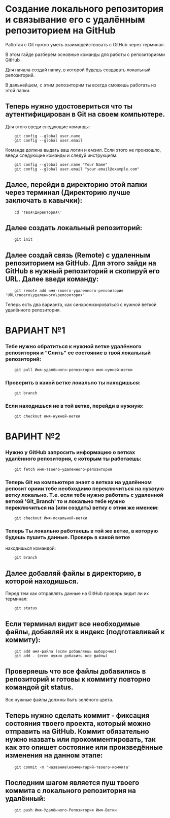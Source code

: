 # Создание локального репозитория и связывание его с удалённым репозиторием на GitHub

Работая с Git нужно уметь взаимодействовать с GitHub через терминал.

В этом гайде разберём основные команды для работы с репозиториями GitHub

Для начала создай папку, в которой будешь создавать локальный репозиторий.

В дальнейшем, с этим репозиторим ты всегда сможешь работать из этой папки.

## Теперь нужно удостовериться что ты аутентифицирован в Git на своем компьютере.
Для этого введи следующие команды:

        git config --global user.name
        git config --global user.email

Команда должна выдать ваш логин и емэил. Если этого не произошло, введи следующие команды
и следуй инструкциям:
        
        git config --global user.name "Your Name"
        git config --global user.email "your.email@example.com"

## Далее, перейди в директорию этой папки через терминал (Директорию лучше заключать в кавычки):

        cd 'твоя\директория\'

## Далее создать локальный репозиторий:

        git init

## Далее создай связь (Remote) с удаленным репозиторием на GitHub. Для этого зайди на GitHub в нужный репозиторий и скопируй его URL. Далее введи команду: 

        git remote add имя-твоего-удаленного-репозитория 'URL\твоего\удаленного\репозитория'


Теперь есть два варианта, как синхронизироваться с нужной веткой удалённого репозитория.


# ВАРИАНТ №1


### Тебе нужно обратиться к нужной ветке удалённого репозитория и "Слить" ее состояние в твой локальный репозиторий:

        git pull Имя-удалённого-репозитория имя-нужной-ветки

### Проверить в какой ветке локально ты находишься:

        git branch

### Если находишься не в той ветке, перейди в нужную:

        git checkout имя-нужной-ветки


# ВАРИНТ №2


### Нужно у GitHub запросить информацию о ветках удалённого репозитория, с которым ты работаешь:

        git fetch имя-твоего-удаленного-репозитория

### Теперь Git на компьютере знает о ветках на удалённом репозит ориии тебе необходимо переключиться на нужную ветку локально. Т.е. если тебе нужно работать с удаленной веткой 'Git_Branch' то и локально тебе нужно переключиться на (или создать) ветку с этим же именем:

        git checkout Имя-локальной-ветки

### Теперь Ты локально работаешь в той же ветке, в которую будешь пушить данные. Проверь в какой ветке
находишься командой:

        git branch

## Далее добавляй файлы в директорию, в которой находишься. 
Перед тем как отправлять данные на GitHub проверь видит ли их терминал:

        git status

## Если терминал видит все необходимые файлы, добавляй их в индекс (подготавливай к коммиту):

        git add имя-файла (если добавляешь выборочно)
        git add . (если нужно добавить все файлы)

## Проверяешь что все файлы добавились в репозиторий и готовы к коммиту повторно командой git status.
Все нужные файлы должны быть зелёного цвета.

## Теперь нужно сделать коммит - фиксация состояния твоего проекта, который можно отправить на GitHub. Коммит обязательно нужно назвать или прокомментировать, так как это опишет состояние или произведённые изменения на данном этапе:

        git commit -m 'название\комментарий-твоего-коммита'

## Последним шагом является пуш твоего коммита с локального репозитория на удалённый:

        git push Имя-Удалённого-Репозитория Имя-Ветки
